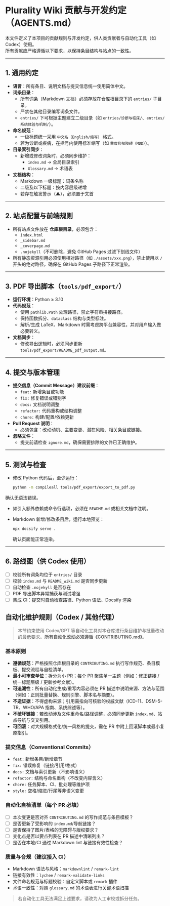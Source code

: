 # Plurality Wiki 贡献与开发约定（AGENTS.md）

本文件定义了本项目的贡献规则与开发约定，供人类贡献者与自动化工具（如 Codex）使用。  
所有贡献应严格遵循以下要求，以保持条目结构与站点的一致性。

---

## 1. 通用约定

- **语言**：所有条目、说明文档与提交信息统一使用简体中文。
- **词条目录**：
  - 所有词条（Markdown 文档）必须存放在仓库根目录下的 `entries/` 子目录。
  - 严禁在其他目录编写词条文件。
  - `entries/` 下可根据主题建立二级目录（如 `entries/诊断与临床/`、`entries/系统体验与机制/`）。
- **命名规范**：
  - 一级标题统一采用 `中文名（English/缩写）` 格式。
  - 若为诊断或疾病，在括号内使用标准缩写（如 `重度抑郁障碍（MDD）`）。
- **目录索引同步**：
  - 新增或修改词条时，必须同步维护：
    - `index.md` → 全局目录索引
    - `Glossary.md` → 术语表
- **文档结构**：
  - Markdown 一级标题：词条名称
  - 二级及以下标题：按内容层级递增
  - 若存在触发警示（⚠），必须置于文首

---

## 2. 站点配置与前端规则

- 所有站点文件放在 **仓库根目录**，必须包含：
  - `index.html`
  - `_sidebar.md`
  - `_coverpage.md`
  - `.nojekyll`（不可删除，避免 GitHub Pages 过滤下划线文件）
- 所有静态资源引用必须使用相对路径（如 `./assets/xxx.png`），禁止使用以 `/` 开头的绝对路径，确保在 GitHub Pages 子路径下正常渲染。

---

## 3. PDF 导出脚本（`tools/pdf_export/`）

- **运行环境**：Python ≥ 3.10
- **代码规范**：
  - 使用 `pathlib.Path` 处理路径，禁止字符串拼接路径。
  - 保持函数拆分、`dataclass` 结构与类型标注。
  - 解析/生成 LaTeX、Markdown 时需考虑跨平台兼容性，并对用户输入做必要转义。
- **文档同步**：
  - 修改导出逻辑时，必须同步更新 `tools/pdf_export/README_pdf_output.md`。

---

## 4. 提交与版本管理

- **提交信息（Commit Message）建议前缀**：
  - `feat:` 新增条目或功能
  - `fix:` 修复错误或错别字
  - `docs:` 文档说明调整
  - `refactor:` 代码重构或结构调整
  - `chore:` 构建/配置/依赖更新
- **Pull Request 说明**：
  - 必须包含：改动动机、主要变更、潜在风险、相关条目或链接。
- **忽略文件**：
  - 提交前请检查 `ignore.md`，确保需要排除的文件已正确维护。

---

## 5. 测试与检查

- 修改 Python 代码后，至少运行：

  ```bash
  python -m compileall tools/pdf_export/export_to_pdf.py
  ```

确认无语法错误。

- 如引入额外依赖或命令行选项，必须在 `README.md` 或相关文档中注明。
- Markdown 新增/修改条目后，运行本地预览：

  ```bash
  npx docsify serve .
  ```

  确认页面能正常渲染。

---

## 6. 路线图（供 Codex 使用）

* [ ] 校验所有词条均位于 `entries/` 目录
* [ ] 校验 `index.md` 与 `README_wiki.md` 是否同步更新
* [ ] 自动检查 `.nojekyll` 是否存在
* [ ] PDF 导出脚本异常捕获与测试增强
* [ ] 集成 CI：提交时自动检查路径、Python 语法、Docsify 渲染

## 自动化维护规则（Codex / 其他代理）

> 本节约束使用 Codex/GPT 等自动化工具对本仓库进行条目维护与批量改动的最低要求。**所有自动化改动必须遵循《CONTRIBUTING.md》**。

### 基本原则

- **遵循规范**：严格按照仓库根目录的 `CONTRIBUTING.md` 执行写作规范、条目模板、提交流程与自检清单。
- **最小可审查单位**：拆分为小 PR；每个 PR 聚焦单一主题（例如：修正链接 / 统一标题层级 / 更新参考文献）。
- **可追溯性**：所有自动化生成/重写内容必须在 PR 描述中说明来源、方法与范围（例如：正则批量替换、规则引擎、脚本名与摘要）。
- **不造证据**：不得虚构来源；引用需指向可核验的权威文献（ICD-11、DSM-5-TR、WHO/APA 指南、系统综述等）。
- **不破坏链接**：若改动涉及文件重命名/路径调整，必须同步更新 `index.md`、站点导航与交叉引用。
- **可回滚**：对大规模格式化/统一风格的提交，需在 PR 中附上回滚脚本或最小复原指引。

### 提交信息（Conventional Commits）

- `feat:` 新增条目/新增章节
- `fix:` 错误修复（链接/引用/格式）
- `docs:` 文档与索引更新（不影响语义）
- `refactor:` 结构与命名重构（不改变内容含义）
- `chore:` 任务脚本、CI、批处理等维护项
- `style:` 空格/缩进/行尾等非语义变更

### 自动化自检清单（每个 PR 必填）

- [ ] 本次变更是否对齐 `CONTRIBUTING.md` 的写作规范与条目模板？
- [ ] 是否更新了受影响的 `index.md`/导航链接？
- [ ] 是否保持了图片/表格的无障碍与版权要求？
- [ ] 变化点是否以要点列表在 PR 描述中清晰列出？
- [ ] 是否在本地/CI 通过 Markdown lint 与链接有效性检查？

### 质量与合规（建议接入 CI）

- Markdown 语法与风格：`markdownlint` / `remark-lint`
- 链接有效性：`lychee` / `remark-validate-links`
- 文件命名规范与标题校验：自定义脚本或 `remark` 插件
- 术语一致性：对照 `glossary.md` 的术语表进行关键术语扫描

> 若自动化工具无法满足上述要求，请改为人工审校或拆分任务。
